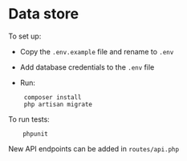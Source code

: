 # Data store

To set up:
 
 - Copy the `.env.example` file and rename to `.env`
 - Add database credentials to the `.env` file
 - Run:

        composer install
        php artisan migrate
To run tests:

        phpunit
New API endpoints can be added in `routes/api.php`